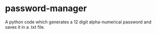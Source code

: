# password-manager
A python code which generates a 12 digit alpha-numerical password and saves it in a .txt file.
